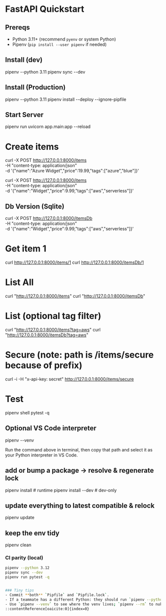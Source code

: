# FastAPI Quickstart

## Prereqs
- Python 3.11+ (recommend `pyenv` or system Python)
- Pipenv (`pip install --user pipenv` if needed)

## Install (dev)
pipenv --python 3.11
pipenv sync --dev


## Install (Production)
pipenv --python 3.11
pipenv install --deploy --ignore-pipfile

## Start Server
pipenv run uvicorn app.main:app --reload

# Create items
curl -X POST http://127.0.0.1:8000/items \
  -H "content-type: application/json" \
  -d '{"name":"Azure Widget","price":19.99,"tags":["azure","blue"]}'

curl -X POST http://127.0.0.1:8000/items \
  -H "content-type: application/json" \
  -d '{"name":"Widget","price":9.99,"tags":["aws","serverless"]}'

## Db Version (Sqlite)
curl -X POST http://127.0.0.1:8000/itemsDb \
  -H "content-type: application/json" \
  -d '{"name":"Widget","price":9.99,"tags":["aws","serverless"]}'

# Get item 1
curl http://127.0.0.1:8000/items/1
curl http://127.0.0.1:8000/itemsDb/1

# List All
curl "http://127.0.0.1:8000/items"
curl "http://127.0.0.1:8000/itemsDb"


# List (optional tag filter)
curl "http://127.0.0.1:8000/items?tag=aws"
curl "http://127.0.0.1:8000/itemsDb?tag=aws"

# Secure (note: path is /items/secure because of prefix)
curl -i -H "x-api-key: secret" http://127.0.0.1:8000/items/secure

# Test
pipenv shell
pytest -q


## Optional VS Code interpreter
pipenv --venv

Run the command above in terminal, then copy that path and select it as your Python interpreter in VS Code.

## add or bump a package → resolve & regenerate lock
pipenv install <package>           # runtime
pipenv install --dev <package>     # dev-only

## update everything to latest compatible & relock
pipenv update

## keep the env tidy
pipenv clean

### CI parity (local)
```bash
pipenv --python 3.12
pipenv sync --dev
pipenv run pytest -q


### Tiny tips
- Commit **both** `Pipfile` and `Pipfile.lock`.  
- If a teammate has a different Python: they should run `pipenv --python 3.11` first, then `pipenv sync --dev`.  
- Use `pipenv --venv` to see where the venv lives; `pipenv --rm` to nuke it if needed.
::contentReference[oaicite:0]{index=0}